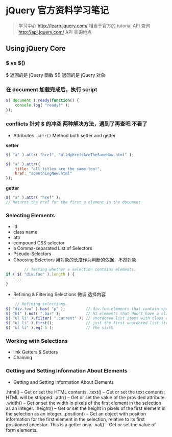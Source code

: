 # jQuery 官方资料学习笔记

> 学习中心 <http://learn.jquery.com/> 相当于官方的 tutorial
> API 查询 <http://api.jquery.com/> API 查询地点


## Using jQuery Core

### $ vs $()
 $ 返回的是 jQuery 函数 $() 返回的是 jQuery 对象


### 在 document 加载完成后，执行 script
```javascript
$( document ).ready(function() {
    console.log( "ready!" );
});
```


### conflicts  针对 $ 的冲突  两种解决方法，遇到了再查吧 不看了
* Attributes `.attr()` Method   both setter and getter

**setter**

```javascript
$( "a" ).attr( "href", "allMyHrefsAreTheSameNow.html" );

$( "a" ).attr({
    title: "all titles are the same too!",
    href: "somethingNew.html"
});
```
**getter**

```javascript
$( "a" ).attr( "href" );
// Returns the href for the first a element in the document
```
### Selecting Elements

* id
* class name
* attr
* compound CSS selector
* a Comma-separated List of Selectors
* Pseudo-Selectors
* Choosing Selectors 用对象的长度作为判断的依据，不然对象
```javascript
        // Testing whether a selection contains elements.
if ( $( "div.foo" ).length ) {
    ...
}
```
* Refining & Filtering Selections  微调  选择内容

```javascript
    // Refining selections.
$( "div.foo" ).has( "p" );         // div.foo elements that contain <p> tags
$( "h1" ).not( ".bar" );           // h1 elements that don't have a class of bar
$( "ul li" ).filter( ".current" ); // unordered list items with class of current
$( "ul li" ).first();              // just the first unordered list item
$( "ul li" ).eq( 5 );              // the sixth
```
### Working with Selections

* link Getters & Setters
* Chaining


### Getting and Setting Information About Elements

*  Getting and Setting Information About Elements

.html() – Get or set the HTML contents.
.text() – Get or set the text contents; HTML will be stripped.
.attr() – Get or set the value of the provided attribute.
.width() – Get or set the width in pixels of the first element in the selection as an integer.
.height() – Get or set the height in pixels of the first element in the selection as an integer.
.position() – Get an object with position information for the first element in the selection, relative to its first positioned ancestor. This is a getter only.
.val() – Get or set the value of form elements.
